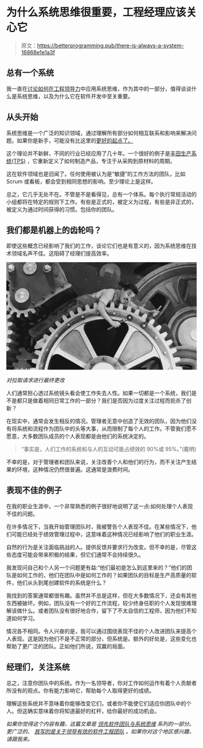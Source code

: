 # 为什么系统思维很重要，工程经理应该关心它

> 原文：<https://betterprogramming.pub/there-is-always-a-system-16868e1e1a3f>

## 总有一个系统

我一直在[讨论如何在工程领导力](https://franciscomt.medium.com/leading-software-teams-with-systems-thinking-77e8e95055a6)中应用系统思维，作为其中的一部分，值得谈谈什么是系统思维，以及为什么它在软件开发中至关重要。

## 从头开始

系统思维是一个广泛的知识领域，通过理解所有部分如何相互联系和影响来解决问题。如果你是新手，可能没有比这里的[更好的起点了。](https://www.goodreads.com/book/show/3828902-thinking-in-systems)

这个理论并不新鲜，不同的行业已经应用了几十年。一个很好的例子是[丰田生产系统(TPS)](https://www.goodreads.com/book/show/376237.Toyota_Production_System) ，它重新定义了如何制造产品，专注于从采购到原材料的周期。

这在软件领域也是旧闻了。任何使用被认为是“敏捷”的工作方法的团队，比如 Scrum 或看板，都会受到相同思想的影响。至少理论上是这样。

总之，它几乎无处不在。不管是不是看得见，总有一个体系。每个执行常规活动的小组都将在特定的规则下工作。有些是正式的，被定义为过程，有些是非正式的，被定义为通过时间获得的习惯。包括你的团队。

## 我们都是机器上的齿轮吗？

即使这些概念已经影响了我们的工作，谈论它们也是有意义的，因为系统思维在技术领域名声不佳。这阻碍了经理们提高效率。

![](img/13036e34476e11d67ea6000ae3a40c8a.png)

*对拉取请求进行最终更改*

人们通常担心透过系统镜头看会使工作失去人性。如果一切都是一个系统，我们是不是都只是做着相同日常工作的一部分？我们是否因为过度关注过程而扼杀了创新？

在现实中，通常会发生相反的情况。管理者无意中创造了无效的团队，因为他们没有将系统和流程作为团队中的头等大事，从而限制了每个人的工作。不管我们愿不愿意，大多数团队成员的个人表现都是由他们的系统决定的。

> “事实是，人们工作的系统和与人的互动可能占绩效的 90%或 95%。”(戴明)

不幸的是，对于管理者和团队来说，关注改善个人和他们的行为，而不关注产生结果的环境，这种情况仍然很普遍。这通常是浪费时间。

## 表现不佳的例子

在我的职业生涯中，一个非常熟悉的例子很好地说明了这一点:如何处理个人表现不佳的问题。

在许多情况下，当我开始管理团队时，我被警告个人表现不佳。在某些情况下，他们可能已经处于绩效管理过程中，这意味着这种情况已经影响了他们的职业生涯。

自然的行为是关注面临挑战的人。提供反馈并要求行为改变。但不幸的是，尽管这些态度可能会带来积极的结果，但它们通常不会持续很久。

我发现问自己和个人另一个问题更有益:“他们最初是怎么到这里来的？”他们的团队是如何工作的，他们在团队中是如何工作的？如果团队的目标是生产高质量的软件，他们从头到尾创建软件的系统是什么？

我找到的答案通常都很有趣。虽然并不总是这样，但在大多数情况下，还会有其他东西被破坏。例如，团队没有一个好的工作流程，较少终身任职的个人发现很难理解该做什么。或者团队没有很好地合作，留下了不太自信的工程师，因为他们不知道如何学习。

情况各不相同。令人兴奋的是，我可以通过围绕表现不佳的个人改进团队来提高个人表现。这是因为他们不是不正常的部分，但系统是。额外的好处是，这些变化也帮助了更广泛的团队。正如他们所说，双赢的局面。

## 经理们，关注系统

总之，注意你团队中的系统。作为一名领导者，你对工作如何运作有着个人贡献者所没有的观点。你有能力影响它，帮助每个人取得更好的成绩。

理解这些系统并不意味着你能够改变它们，或者你不能使它们适应你团队中的个人。但这确实意味着你将知道最好的杠杆，给你最好的成功机会。

*如果你觉得这个内容有趣，这篇文章是* [*领先软件团队与系统思维*](https://franciscomt.medium.com/leading-software-teams-with-systems-thinking-77e8e95055a6) *系列的一部分。更广泛的*、 [*我写的是关于领导有效的软件工程团队*](https://franciscomt.medium.com/) *。如果你对这个地区感兴趣，请跟我来。*